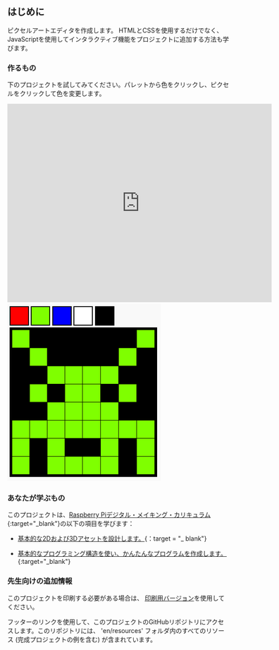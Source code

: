 ## はじめに

ピクセルアートエディタを作成します。 HTMLとCSSを使用するだけでなく、JavaScriptを使用してインタラクティブ機能をプロジェクトに追加する方法も学びます。

### 作るもの

下のプロジェクトを試してみてください。パレットから色をクリックし、ピクセルをクリックして色を変更します。

<div class="trinket">
  <iframe src="https://trinket.io/embed/html/0e102a306b?outputOnly=true&start=result" width="600" height="450" frameborder="0" marginwidth="0" marginheight="0" allowfullscreen>
  </iframe>
  <img src="images/pixel-art-final.png">
</div>

### あなたが学ぶもの

このプロジェクトは、[Raspberry Piデジタル・メイキング・カリキュラム](https://rpf.io/curriculum){:target="_blank"}の以下の項目を学びます：

+ [基本的な2Dおよび3Dアセットを設計します。](https://www.raspberrypi.org/curriculum/design/creator){：target = "_ blank"}

+ [基本的なプログラミング構造を使い、かんたんなプログラムを作成します。](https://www.raspberrypi.org/curriculum/programming/creator){:target="_blank"}

### 先生向けの追加情報

このプロジェクトを印刷する必要がある場合は、 [印刷用バージョン](https://projects.raspberrypi.org/en/projects/pixel-art/print)を使用してください。

フッターのリンクを使用して、このプロジェクトのGitHubリポジトリにアクセスします。このリポジトリには、 'en/resources' フォルダ内のすべてのリソース (完成プロジェクトの例を含む) が含まれています。